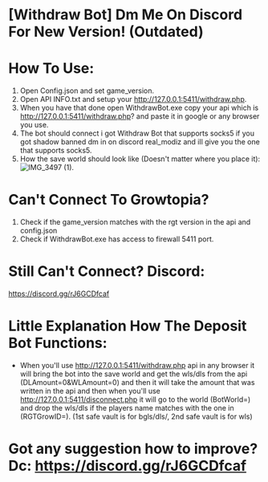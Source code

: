 # [Withdraw Bot] Dm Me On Discord For New Version! (Outdated)

# How To Use:
1. Open Config.json and set game_version.
2. Open API INFO.txt and setup your http://127.0.0.1:5411/withdraw.php.
3. When you have that done open WithdrawBot.exe copy your api which is http://127.0.0.1:5411/withdraw.php? and paste it in google or any browser you use.
4. The bot should connect i got Withdraw Bot that supports socks5 if you got shadow banned dm in on discord real_modiz and ill give you the one that supports socks5.
5. How the save world should look like (Doesn't matter where you place it): ![IMG_3497 (1)](https://github.com/FluentAga/Growtopia-Deposit-Bot/assets/77518855/0c2782ee-aa4b-4e6f-8538-331943fa2017).
   
# Can't Connect To Growtopia?
1. Check if the game_version matches with the rgt version in the api and config.json
2. Check if WithdrawBot.exe has access to firewall 5411 port.
# Still Can't Connect? Discord: 
https://discord.gg/rJ6GCDfcaf

# Little Explanation How The Deposit Bot Functions:
- When you'll use http://127.0.0.1:5411/withdraw.php api in any browser it will bring the bot into the save world and get the wls/dls from the api (DLAmount=0&WLAmount=0) and then it will take the amount that was written in the api and then when you'll use http://127.0.0.1:5411/disconnect.php it will go to the world (BotWorld=) and drop the wls/dls if the players name matches with the one in (RGTGrowID=). (1st safe vault is for bgls/dls/, 2nd safe vault is for wls)

# Got any suggestion how to improve? Dc: https://discord.gg/rJ6GCDfcaf


